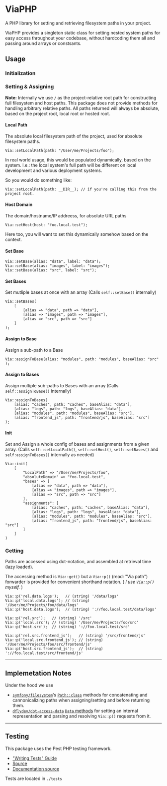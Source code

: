 # ViaPHP

A PHP library for setting and retrieving filesystem paths in your project.

ViaPHP provides a singleton static class for setting nested system paths for easy access throughout your codebase, without hardcoding them all and passing around arrays or constsants.

## Usage

### Initialization


### Setting & Assigning

**Note:** Internally we use `/` as the project-relative root path for constructing full filesystem and host paths. This package does not provide methods for handling arbitrary relative paths. All paths returned will always be absolute, based on the project root, local root or hosted root.


#### Local Path
The absolute local filesystem path of the project, used for absolute filesystem paths.

```
Via::setLocalPath(path: "/User/me/Projects/foo");
```

In real world usage, this would be populated dynamically, based on the system.
I.e.: the local system's full path will be different on local development and various deployment systems.

So you would do something like:

```
Via::setLocalPath(path: __DIR__); // if you're calling this from the project root.
```

#### Host Domain
The domain/hostname/IP addreess, for absolute URL paths

```
Via::setHost(host: "foo.local.test");
```
Here too, you will want to set this dynamically somehow based on the context.


#### Set Base

```
Via::setBase(alias: "data", label: "data");
Via::setBase(alias: "images", label: "images");
Via::setBase(alias: "src", label: "src");
```

#### Set Bases

Set mutliple bases at once with an array
(Calls `self::setBase()` internally)

```
Via::setBases(
    [
        [alias => "data", path => "data"],
        [alias => "images", path => "images"],
        [alias => "src", path => "src"]
    ]
);
```

#### Assign to Base

Assign a sub-path to a Base

```
Via::assignToBase(alias: "modules", path: "modules", baseAlias: "src" );
```


#### Assign to Bases

Assign multiple sub-paths to Bases with an array
(Calls `self::assignToBase()` internally)

```
Via::assignToBases(
    [alias: "caches", path: "caches", baseAlias: "data"],
    [alias: "logs", path: "logs", baseAlias: "data"],
    [alias: "modules", path: "modules", baseAlias: "src"],
    [alias: "frontend_js", path: "frontend/js", baseAlias: "src"]
);
```


#### Init

Set and Assign a whole config of bases and assignments from a given array.
(Calls `self::setLocalPath()`, `self::setHost()`, `self::setBases()` and `self:assignToBases()` internally as needed)

```
Via::init(
    [
        "LocalPath" => "/User/me/Projects/foo",
        "absoluteDomain" => "foo.local.test",
        "bases" => [
            [alias => "data", path => "data"],
            [alias => "images", path => "images"],
            [alias => "src", path => "src"]
        ],
        "assignments": [
            [alias: "caches", path: "caches", baseAlias: "data"],
            [alias: "logs", path: "logs", baseAlias: "data"],
            [alias: "modules", path: "modules", baseAlias: "src"],
            [alias: "frontend_js", path: "frontend/js", baseAlias: "src"]
        ]
    ]
)

```

### Getting

Paths are accessed using dot-notation, and assembled at retrieval time (lazy loaded).

The accessing method is `Via::get()` but a `Via::p()` (read: "Via path") forwarder is provided for convenient shorthand notation. ( *I use `Via::p()` myself.* )


```
Via::p('rel.data.logs');   // (string) '/data/logs'
Via::p('local.data.logs'); // (string) '/User/me/Projects/foo/data/logs'
Via::p('host.data.logs');  // (string) '://foo.local.test/data/logs'

Via::p('rel.src');   // (string) '/src'
Via::p('local.src'); // (string) '/User/me/Projects/foo/src'
Via::p('host.src');  // (string) '://foo.local.test/src'

Via::p('rel.src.frontend_js');   // (string) '/src/frontend/js'
Via::p('local.src.frontend_js'); // (string) '/User/me/Projects/foo/src/frontend/js'
Via::p('host.src.frontend_js');  // (string) '://foo.local.test/src/frontend/js'
```

---

## Implemetation Notes

Under the hood we use 
- [`symfony/filesystem`](https://symfony.com/doc/current/components/filesystem.html#path-manipulation-utilities)'s [`Path::class`](https://github.com/symfony/symfony/blob/7.3/src/Symfony/Component/Filesystem/Path.php) methods for concatenating and cannonicalizing paths when assigning/setting and before returning them.
- [`dflydev/dot-access-data`](https://github.com/dflydev/dflydev-dot-access-data) [`Data` methods](https://github.com/dflydev/dflydev-dot-access-data/blob/main/src/Data.php) for setting an internal representation and parsing and resolving `Via::p()` requests from it.


---

## Testing

This package uses the Pest PHP testing framework.

- ["Writing Tests" Guide](https://pestphp.com/docs/writing-tests) 
- [Source](https://github.com/pestphp/pest)
- [Documentation source](https://github.com/pestphp/docs)

Tests are located in `./tests`


